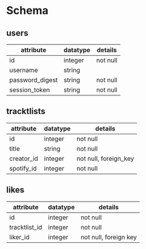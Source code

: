 # Schema

## users 

| attribute       | datatype | details  |
|-----------------|----------|----------|
| id              | integer  | not null |
| username        | string   |          |
| password_digest | string   | not null |
| session_token   | string   | not null |

## tracktlists 

| attribute  | datatype | details               |
|------------|----------|-----------------------|
| id         | integer  | not null              |
| title      | string   | not null              |
| creator_id | integer  | not null, foreign_key |
| spotify_id | integer  | not null              |

## likes 

| attribute     | datatype | details               |
|---------------|----------|-----------------------|
| id            | integer  | not null              |
| tracktlist_id | integer  | not null              |
| liker_id      | integer  | not null, foreign key |